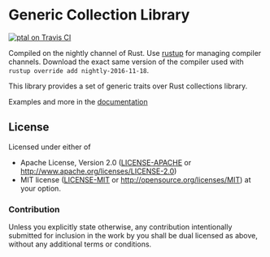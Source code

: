 Generic Collection Library
==========================

[![ptal on Travis CI][travis-image]][travis]

[travis-image]: https://travis-ci.org/ptal/gcollections.png
[travis]: https://travis-ci.org/ptal/gcollections

Compiled on the nightly channel of Rust. Use [rustup](www.rustup.rs) for managing compiler channels. Download the exact same version of the compiler used with `rustup override add nightly-2016-11-18`.

This library provides a set of generic traits over Rust collections library.

Examples and more in the [documentation](http://hyc.io/gcollections)

## License

Licensed under either of
 * Apache License, Version 2.0 ([LICENSE-APACHE](LICENSE-APACHE) or http://www.apache.org/licenses/LICENSE-2.0)
 * MIT license ([LICENSE-MIT](LICENSE-MIT) or http://opensource.org/licenses/MIT)
at your option.

### Contribution

Unless you explicitly state otherwise, any contribution intentionally submitted for inclusion in the work by you shall be dual licensed as above, without any additional terms or conditions.

